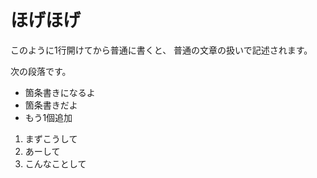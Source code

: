 # ほげほげ

このように1行開けてから普通に書くと、
普通の文章の扱いで記述されます。

次の段落です。

* 箇条書きになるよ
* 箇条書きだよ
* もう1個追加

1. まずこうして
2. あーして
3. こんなことして
